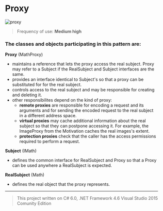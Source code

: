 # Proxy

![proxy](https://cloud.githubusercontent.com/assets/24522089/24169979/b3a679c4-0e98-11e7-9775-e468994f2d03.png)

> Frequency of use: **Medium high**

### The classes and objects participating in this pattern are:

**Proxy**   (MathProxy)
* maintains a reference that lets the proxy access the real subject. Proxy may refer to a Subject if the RealSubject and Subject interfaces are the same.
* provides an interface identical to Subject's so that a proxy can be substituted for for the real subject.
* controls access to the real subject and may be responsible for creating and deleting it.
* other responsibilites depend on the kind of proxy:
  * **remote proxies** are responsible for encoding a request and its arguments and for sending the encoded request to the real subject in a different address space.
  * **virtual proxies** may cache additional information about the real subject so that they can postpone accessing it. For example, the ImageProxy from the Motivation caches the real images's extent.
  * **protection proxies** check that the caller has the access permissions required to perform a request.

**Subject**   (IMath)
* defines the common interface for RealSubject and Proxy so that a Proxy can be used anywhere a RealSubject is expected.

**RealSubject**   (Math)
* defines the real object that the proxy represents.

-------------------------------------------------------------------------------------------------
> This project written on C# 6.0, .NET Framework 4.6 Visual Studio 2015 Comunity Edition
